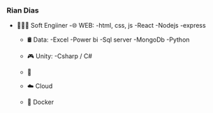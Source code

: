 ### Rian Dias

- 👨🏿‍💻 Soft Engiiner
  -🌐 WEB:
    -html, css, js
    -React
    -Nodejs -express
  
  - 🛢 Data:
    -Excel
    -Power bi
    -Sql server
    -MongoDb
    -Python

  - 🎮 Unity:
      -Csharp / C#
    
  - 📱
  
  - ☁️ Cloud
  
 
 
  - 🐳 Docker


